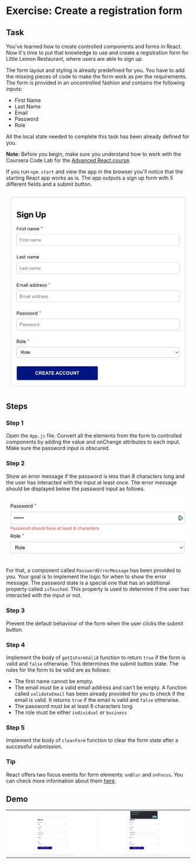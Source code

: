 # Exercise: Create a registration form

## Task

You've learned how to create controlled components and forms in React.
Now it's time to put that knowledge to use and create a registration form for Little Lemon Restaurant, where users are able to sign up.

The form layout and styling is already predefined for you. You have to add the missing pieces of code to make the form work as per the requirements.
The form is provided in an uncontrolled fashion and contains the following inputs:
- First Name
- Last Name
- Email
- Password
- Role

All the local state needed to complete this task has been already defined for you.

**Note:** Before you begin, make sure you understand how to work with the Coursera Code Lab for the [Advanced React course](https://www.coursera.org/learn/advanced-react/supplement/htaLX/working-with-labs-in-this-course).

If you run `npm start` and view the app in the browser you'll notice that the starting React app works as is.
The app outputs a sign up form with 5 different fields and a submit button.

![Alt text](images/image1.png)

## Steps

### **Step 1**

Open the `App.js` file.
Convert all the elements from the form to controlled components by adding the value and onChange attributes to each input.
Make sure the password input is obscured.

### **Step 2**

Show an error message if the password is less than 8 characters long and the user has interacted with the input at least once.
The error message should be displayed below the password input as follows.

![Alt text](images/image2.png)

For that, a component called `PasswordErrorMessage` has been provided to you. Your goal is to implement the logic for when to show the error message.
The password state is a special one that has an additional property called `isTouched`. This property is used to determine if the user has interacted with the input or not.

### **Step 3**

Prevent the default behaviour of the form when the user clicks the submit button.

### **Step 4**

Implement the body of `getIsFormValid` function to return `true` if the form is valid and `false` otherwise. This determines the submit button state. The rules for the form to be valid are as follows:
- The first name cannot be empty.
- The email must be a valid email address and can't be empty. A function called `validateEmail` has been already provided for you to check if the email is valid. It returns `true` if the email is valid and `false` otherwise.
- The password must be at least 8 characters long
- The role must be either `individual` or `business`

### **Step 5**

Implement the body of `clearForm` function to clear the form state after a successful submission.

### **Tip**

React offers two focus events for form elements: `onBlur` and `onFocus`. You can check more information about them [here](https://reactjs.org/docs/events.html#focus-events).

## Demo

<table>
  <tr>
    <td><img src="./public/demo1.png"></td>
    <td><img src="./public/demo2.png"></td>
  </tr>
 </table>